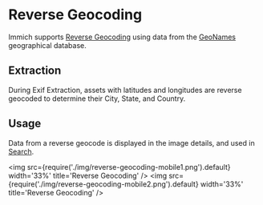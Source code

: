 # Reverse Geocoding

Immich supports [Reverse Geocoding](https://en.wikipedia.org/wiki/Reverse_geocoding) using data from the [GeoNames](https://www.geonames.org/) geographical database.

## Extraction

During Exif Extraction, assets with latitudes and longitudes are reverse geocoded to determine their City, State, and Country.

## Usage

Data from a reverse geocode is displayed in the image details, and used in [Search](/docs/features/search.md).

<img src={require('./img/reverse-geocoding-mobile1.png').default} width='33%' title='Reverse Geocoding' />
<img src={require('./img/reverse-geocoding-mobile2.png').default} width='33%' title='Reverse Geocoding' />
